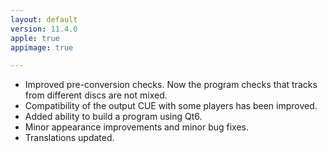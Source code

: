 ```yaml
---
layout: default
version: 11.4.0
apple: true
appimage: true

---
```


* Improved pre-conversion checks. Now the program checks that tracks from different discs are not mixed.
* Compatibility of the output CUE with some players has been improved.
* Added ability to build a program using Qt6.
* Minor appearance improvements and minor bug fixes.
* Translations updated.
